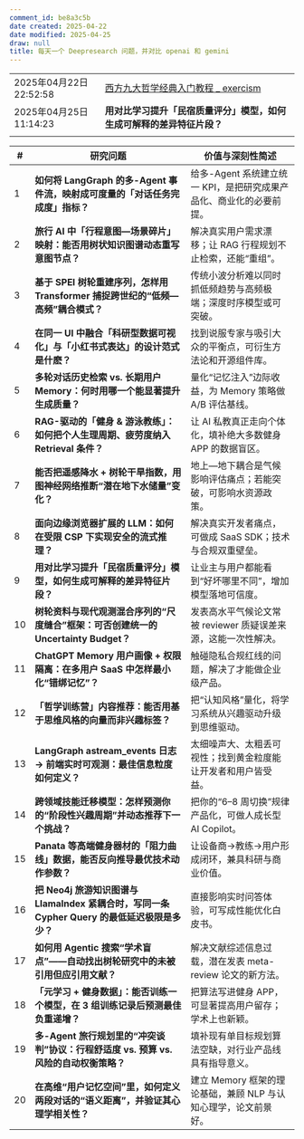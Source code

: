 ```yaml
---
comment_id: be8a3c5b
date created: 2025-04-22
date modified: 2025-04-25
draw: null
title: 每天一个 Deepresearch 问题，并对比 openai 和 gemini
---
```

|                     |                                                           |
| ------------------- | --------------------------------------------------------- |
| 2025年04月22日22:52:58 | [西方九大哲学经典入门教程 _ exercism](西方九大哲学经典入门教程%20_%20exercism.md) |
| 2025年04月25日11:14:23 | **用对比学习提升「民宿质量评分」模型，如何生成可解释的差异特征片段？**                     |
|                     |                                                           |

| #   | 研究问题                                                              | 价值与深刻性简述                                |
| --- | ----------------------------------------------------------------- | --------------------------------------- |
| 1   | **如何将 LangGraph 的多-Agent 事件流，映射成可度量的「对话任务完成度」指标？**                | 给多-Agent 系统建立统一 KPI，是把研究成果产品化、商业化的必要前提。|
| 2   | **旅行 AI 中「行程意图—场景碎片」映射：能否用树状知识图谱动态重写意图节点？**                       | 解决真实用户需求漂移；让 RAG 行程规划不止检索，还能“重组”。|
| 3   | **基于 SPEI 树轮重建序列，怎样用 Transformer 捕捉跨世纪的“低频—高频”耦合模式？**             | 传统小波分析难以同时抓低频趋势与高频极端；深度时序模型或可突破。|
| 4   | **在同一 UI 中融合「科研型数据可视化」与「小红书式表达」的设计范式是什麽？**                        | 找到说服专家与吸引大众的平衡点，可衍生方法论和开源组件库。|
| 5   | **多轮对话历史检索 vs. 长期用户 Memory：何时用哪一个能显著提升生成质量？**                     | 量化“记忆注入”边际收益，为 Memory 策略做 A/B 评估基线。|
| 6   | **RAG-驱动的「健身 & 游泳教练」：如何把个人生理周期、疲劳度纳入 Retrieval 条件？**              | 让 AI 私教真正走向个体化，填补绝大多数健身 APP 的数据盲区。|
| 7   | **能否把遥感降水 + 树轮干旱指数，用图神经网络推断“潜在地下水储量”变化？**                         | 地上—地下耦合是气候影响评估痛点；若能突破，可影响水资源政策。|
| 8   | **面向边缘浏览器扩展的 LLM：如何在受限 CSP 下实现安全的流式推理？**                          | 解决真实开发者痛点，可做成 SaaS SDK；技术与合规双重壁垒。|
| 9   | **用对比学习提升「民宿质量评分」模型，如何生成可解释的差异特征片段？**                             | 让业主与用户都能看到“好坏哪里不同”，增加模型落地可信度。|
| 10  | **树轮资料与现代观测混合序列的“尺度缝合”框架：可否创建统一的 Uncertainty Budget？**            | 发表高水平气候论文常被 reviewer 质疑误差来源，这能一次性解决。|
| 11  | **ChatGPT Memory 用户画像 + 权限隔离：在多用户 SaaS 中怎样最小化“错绑记忆”？**            | 触碰隐私合规红线的问题，解决了才能做企业级产品。|
| 12  | **「哲学训练营」内容推荐：能否用基于思维风格的向量而非兴趣标签？**                               | 把“认知风格”量化，将学习系统从兴趣驱动升级到思维驱动。|
| 13  | **LangGraph astream_events 日志 → 前端实时可观测：最佳信息粒度如何定义？**             | 太细噪声大、太粗丢可视性；找到黄金粒度能让开发者和用户皆受益。|
| 14  | **跨领域技能迁移模型：怎样预测你的“阶段性兴趣周期”并动态推荐下一个挑战？**                          | 把你的“6–8 周切换”规律产品化，可做人成长型 AI Copilot。|
| 15  | **Panata 等高端健身器材的「阻力曲线」数据，能否反向推导最优技术动作参数？**                       | 让设备商→教练→用户形成闭环，兼具科研与商业价值。|
| 16  | **把 Neo4j 旅游知识图谱与 LlamaIndex 紧耦合时，写同一条 Cypher Query 的最低延迟极限是多少？** | 直接影响实时问答体验，可写成性能优化白皮书。|
| 17  | **如何用 Agentic 搜索“学术盲点”——自动找出树轮研究中的未被引用但应引用文献？**                   | 解决文献综述信息过载，潜在发表 meta-review 论文的新方法。|
| 18  | **「元学习 + 健身数据」：能否训练一个模型，在 3 组训练记录后预测最佳负重递增？**                     | 把算法写进健身 APP，可显著提高用户留存；学术上也新颖。|
| 19  | **多-Agent 旅行规划里的“冲突谈判”协议：行程舒适度 vs. 预算 vs. 风险的自动权衡策略？**            | 填补现有单目标规划算法空缺，对行业产品线具有指导意义。|
| 20  | **在高维“用户记忆空间”里，如何定义两段对话的“语义距离”，并验证其心理学相关性？**                      | 建立 Memory 框架的理论基础，兼顾 NLP 与认知心理学，论文前景好。|
